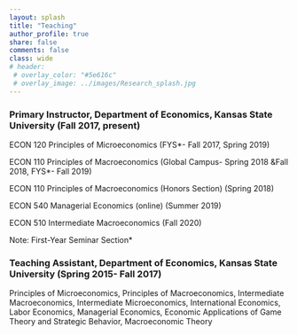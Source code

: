 ```yaml
---
layout: splash
title: "Teaching"
author_profile: true
share: false 
comments: false
class: wide 
# header:
 # overlay_color: "#5e616c"
 # overlay_image: ../images/Research_splash.jpg
---
```



### Primary Instructor, Department of Economics, Kansas State University (Fall 2017, present)

ECON 120 Principles of Microeconomics (FYS*- Fall 2017, Spring 2019)

ECON 110 Principles of Macroeconomics (Global Campus- Spring 2018 &Fall 2018, FYS*- Fall 2019)

ECON 110 Principles of Macroeconomics (Honors Section) (Spring 2018)

ECON 540 Managerial Economics (online) (Summer 2019)

ECON 510 Intermediate Macroeconomics (Fall 2020)

Note: First-Year Seminar Section*


### Teaching Assistant, Department of Economics, Kansas State University (Spring 2015- Fall 2017)

Principles of Microeconomics, Principles of Macroeconomics, Intermediate Macroeconomics, 
Intermediate Microeconomics, International Economics, Labor Economics, Managerial Economics,
Economic Applications of Game Theory and Strategic Behavior, Macroeconomic Theory
